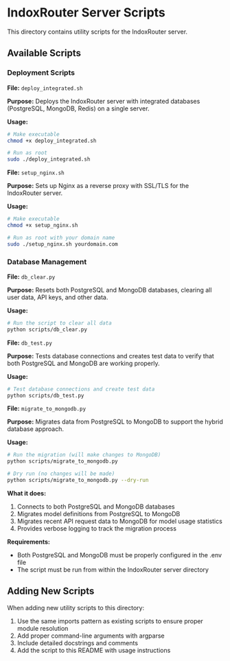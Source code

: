 # IndoxRouter Server Scripts

This directory contains utility scripts for the IndoxRouter server.

## Available Scripts

### Deployment Scripts

**File:** `deploy_integrated.sh`

**Purpose:** Deploys the IndoxRouter server with integrated databases (PostgreSQL, MongoDB, Redis) on a single server.

**Usage:**

```bash
# Make executable
chmod +x deploy_integrated.sh

# Run as root
sudo ./deploy_integrated.sh
```

**File:** `setup_nginx.sh`

**Purpose:** Sets up Nginx as a reverse proxy with SSL/TLS for the IndoxRouter server.

**Usage:**

```bash
# Make executable
chmod +x setup_nginx.sh

# Run as root with your domain name
sudo ./setup_nginx.sh yourdomain.com
```

### Database Management

**File:** `db_clear.py`

**Purpose:** Resets both PostgreSQL and MongoDB databases, clearing all user data, API keys, and other data.

**Usage:**

```bash
# Run the script to clear all data
python scripts/db_clear.py
```

**File:** `db_test.py`

**Purpose:** Tests database connections and creates test data to verify that both PostgreSQL and MongoDB are working properly.

**Usage:**

```bash
# Test database connections and create test data
python scripts/db_test.py
```

**File:** `migrate_to_mongodb.py`

**Purpose:** Migrates data from PostgreSQL to MongoDB to support the hybrid database approach.

**Usage:**

```bash
# Run the migration (will make changes to MongoDB)
python scripts/migrate_to_mongodb.py

# Dry run (no changes will be made)
python scripts/migrate_to_mongodb.py --dry-run
```

**What it does:**

1. Connects to both PostgreSQL and MongoDB databases
2. Migrates model definitions from PostgreSQL to MongoDB
3. Migrates recent API request data to MongoDB for model usage statistics
4. Provides verbose logging to track the migration process

**Requirements:**

- Both PostgreSQL and MongoDB must be properly configured in the .env file
- The script must be run from within the IndoxRouter server directory

## Adding New Scripts

When adding new utility scripts to this directory:

1. Use the same imports pattern as existing scripts to ensure proper module resolution
2. Add proper command-line arguments with argparse
3. Include detailed docstrings and comments
4. Add the script to this README with usage instructions

